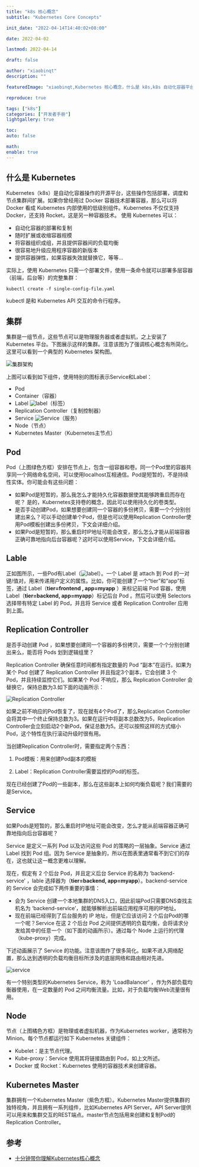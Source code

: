 ```yaml
---
title: "k8s 核心概念"
subtitle: "Kubernetes Core Concepts"

init_date: "2022-04-14T14:40:02+08:00"

date: 2022-04-02

lastmod: 2022-04-14

draft: false

author: "xiaobinqt"
description: ""

featuredImage: "xiaobinqt,Kubernetes 核心概念，什么是 k8s,k8s 自动化容器平台"

reproduce: true

tags: ["k8s"]
categories: ["开发者手册"]
lightgallery: true

toc:
auto: false

math:
enable: true
---
```


[//]: # (author： xiaobinqt)

[//]: # (email： xiaobinqt@163.com)

[//]: # (https://xiaobinqt.github.io)

[//]: # (https://www.xiaobinqt.cn)

## 什么是 Kubernetes

Kubernetes（k8s）是自动化容器操作的开源平台，这些操作包括部署，调度和节点集群间扩展。如果你曾经用过 Docker 容器技术部署容器，那么可以将 Docker 看成 Kubernetes
内部使用的低级别组件。Kubernetes 不仅仅支持 Docker，还支持 Rocket，这是另一种容器技术。 使用 Kubernetes 可以：

+ 自动化容器的部署和复制
+ 随时扩展或收缩容器规模
+ 将容器组织成组，并且提供容器间的负载均衡
+ 很容易地升级应用程序容器的新版本
+ 提供容器弹性，如果容器失效就替换它，等等...

实际上，使用 Kubernetes 只需一个部署文件，使用一条命令就可以部署多层容器（前端，后台等）的完整集群：

```shell
kubectl create -f single-config-file.yaml
```

kubectl 是和 Kubernetes API 交互的命令行程序。

## 集群

集群是一组节点，这些节点可以是物理服务器或者虚拟机，之上安装了 Kubernetes 平台。下图展示这样的集群。注意该图为了强调核心概念有所简化。这里可以看到一个典型的 Kubernetes 架构图。

![集群架构](https://cdn.xiaobinqt.cn/xiaobinqt.io/20220414/0ce2d13e9dd3467782c89d74b3c5d9d2.png '集群架构')

上图可以看到如下组件，使用特别的图标表示Service和Label：

+ Pod
+ Container（容器）
+ Label ![label](https://cdn.xiaobinqt.cn/xiaobinqt.io/20220414/3edd10f36368462890623a79905b9f45.png)（标签）
+ Replication Controller（复制控制器）
+ Service ![Service](https://cdn.xiaobinqt.cn/xiaobinqt.io/20220414/2de24a183c174deca2bd5163fcd02588.png)（服务）
+ Node（节点）
+ Kubernetes Master（Kubernetes主节点）

## Pod

Pod（上图绿色方框）安排在节点上，包含一组容器和卷。同一个Pod里的容器共享同一个网络命名空间，可以使用localhost互相通信。Pod是短暂的，不是持续性实体。你可能会有这些问题：

+ 如果Pod是短暂的，那么我怎么才能持久化容器数据使其能够跨重启而存在呢？ 是的，Kubernetes支持卷的概念，因此可以使用持久化的卷类型。
+ 是否手动创建Pod，如果想要创建同一个容器的多份拷贝，需要一个个分别创建出来么？可以手动创建单个Pod，但是也可以使用Replication Controller使用Pod模板创建出多份拷贝，下文会详细介绍。
+ 如果Pod是短暂的，那么重启时IP地址可能会改变，那么怎么才能从前端容器正确可靠地指向后台容器呢？这时可以使用Service，下文会详细介绍。

## Lable

正如图所示，一些Pod有Label（![label](https://cdn.xiaobinqt.cn/xiaobinqt.io/20220414/3edd10f36368462890623a79905b9f45.png)）。一个
Label 是 attach 到 Pod 的一对键/值对，用来传递用户定义的属性。比如，你可能创建了一个“tier”和“app”标签，通过 Label（**tier=frontend , app=myapp**
）来标记前端 Pod 容器，使用 Label（**tier=backend, app=myapp**）标记后台 Pod 。然后可以使用 Selectors 选择带有特定 Label 的 Pod，并且将 Service 或者
Replication Controller 应用到上面。

## Replication Controller

是否手动创建 Pod ，如果想要创建同一个容器的多份拷贝，需要一个个分别创建出来么，能否将 Pods 划到逻辑组里？

Replication Controller 确保任意时间都有指定数量的 Pod “副本”在运行。如果为某个 Pod 创建了 Replication Controller 并且指定3个副本，它会创建 3 个
Pod，并且持续监控它们。如果某个 Pod 不响应，那么 Replication Controller 会替换它，保持总数为3.如下面的动画所示：

![Replication Controller](https://cdn.xiaobinqt.cn/xiaobinqt.io/20220414/03d07039d9fc80c0f692d6176f65936e.gif 'Replication Controller')

如果之前不响应的Pod恢复了，现在就有4个Pod了，那么Replication Controller会将其中一个终止保持总数为3。如果在运行中将副本总数改为5，Replication
Controller会立刻启动2个新Pod，保证总数为5。还可以按照这样的方式缩小Pod，这个特性在执行滚动升级时很有用。

当创建Replication Controller时，需要指定两个东西：

1. Pod模板：用来创建Pod副本的模板

2. Label：Replication Controller需要监控的Pod的标签。

现在已经创建了Pod的一些副本，那么在这些副本上如何均衡负载呢？我们需要的是Service。

## Service

如果Pods是短暂的，那么重启时IP地址可能会改变，怎么才能从前端容器正确可靠地指向后台容器呢？

Service 是定义一系列 Pod 以及访问这些 Pod 的策略的一层抽象。Service 通过 Label 找到 Pod 组。因为 Service 是抽象的，所以在图表里通常看不到它们的存在，这也就让这一概念更难以理解。

现在，假定有 2 个后台 Pod，并且定义后台 Service 的名称为 ‘backend-service’ ，lable 选择器为（**tier=backend, app=myapp**）。backend-service 的
Service 会完成如下两件重要的事情：

+ 会为 Service 创建一个本地集群的DNS入口，因此前端Pod只需要DNS查找主机名为 ‘backend-service’，就能够解析出前端应用程序可用的IP地址。
+ 现在前端已经得到了后台服务的 IP 地址，但是它应该访问 2 个后台Pod的哪一个呢？Service 在这 2 个后台 Pod 之间提供透明的负载均衡，会将请求分发给其中的任意一个（如下面的动画所示）。通过每个 Node
  上运行的代理（kube-proxy）完成。

下述动画展示了 Service 的功能。注意该图作了很多简化。如果不进入网络配置，那么达到透明的负载均衡目标所涉及的底层网络和路由相对先进。

![service](https://cdn.xiaobinqt.cn/xiaobinqt.io/20220414/e7a273fcdc03d2417b354b60c253552f.gif 'service')

有一个特别类型的Kubernetes Service，称为 'LoadBalancer' ，作为外部负载均衡器使用，在一定数量的 Pod 之间均衡流量。比如，对于负载均衡Web流量很有用。

## Node

节点（上图橘色方框）是物理或者虚拟机器，作为Kubernetes worker，通常称为 Minion。每个节点都运行如下 Kubernetes 关键组件：

+ Kubelet：是主节点代理。
+ Kube-proxy：Service 使用其将链接路由到 Pod，如上文所述。
+ Docker 或 Rocket：Kubernetes 使用的容器技术来创建容器。

## Kubernetes Master

集群拥有一个Kubernetes Master（紫色方框）。Kubernetes Master提供集群的独特视角，并且拥有一系列组件，比如Kubernetes API Server。API
Server提供可以用来和集群交互的REST端点。master节点包括用来创建和复制Pod的Replication Controller。

## 参考

+ [十分钟带你理解Kubernetes核心概念](http://www.dockone.io/article/932)





















